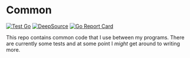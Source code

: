# Common

[![Test Go](https://github.com/Cyb3r-Jak3/common-go/actions/workflows/go.yml/badge.svg)](https://github.com/Cyb3r-Jak3/common-go/actions/workflows/go.yml) [![DeepSource](https://deepsource.io/gh/Cyb3r-Jak3/common-go.svg/?label=active+issues&show_trend=true&token=lDZpKPdXNU-TQiyqQQBe4r7z)](https://deepsource.io/gh/Cyb3r-Jak3/common-go/?ref=repository-badge) [![Go Report Card](https://goreportcard.com/badge/github.com/Cyb3r-Jak3/common)](https://goreportcard.com/report/github.com/Cyb3r-Jak3/common)

This repo contains common code that I use between my programs. There are currently some tests and at some point I *might* get around to writing more.
